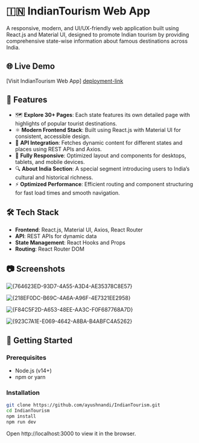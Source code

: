 # 🇮🇳 IndianTourism Web App

A responsive, modern, and UI/UX-friendly web application built using React.js and Material UI, designed to promote Indian tourism by providing comprehensive state-wise information about famous destinations across India.

## 🌐 Live Demo
[Visit IndianTourism Web App] [deployment-link](https://indiantourismayush.netlify.app/) 

## 📌 Features

- 🗺️ **Explore 30+ Pages**: Each state features its own detailed page with highlights of popular tourist destinations.
- ⚛️ **Modern Frontend Stack**: Built using React.js with Material UI for consistent, accessible design.
- 🔄 **API Integration**: Fetches dynamic content for different states and places using REST APIs and Axios.
- 📱 **Fully Responsive**: Optimized layout and components for desktops, tablets, and mobile devices.
- 🔍 **About India Section**: A special segment introducing users to India’s cultural and historical richness.
- ⚡ **Optimized Performance**: Efficient routing and component structuring for fast load times and smooth navigation.

## 🛠️ Tech Stack

- **Frontend**: React.js, Material UI, Axios, React Router
- **API**: REST APIs for dynamic data
- **State Management**: React Hooks and Props
- **Routing**: React Router DOM

## 📷 Screenshots

![{764623ED-93D7-4A55-A3D4-AE35378C8E57}](https://github.com/user-attachments/assets/44550e45-2ccb-42ff-9089-fc6ee3d239da)

![{218EF0DC-B69C-4A6A-A96F-4E7321EE2958}](https://github.com/user-attachments/assets/0d735a77-434b-4269-9260-ba63791f1dcc)

![{F84C5F2D-A653-48EE-AA3C-F0F687768A7D}](https://github.com/user-attachments/assets/d5dba9c8-7c63-48f0-b11e-94344ac9a071)

![{923C7A1E-E069-4642-A8BA-B4ABFC4A5262}](https://github.com/user-attachments/assets/9cd4d31c-c82a-4392-87a9-4e25044fb42f)


## 🚀 Getting Started

### Prerequisites

- Node.js (v14+)
- npm or yarn

### Installation

```bash
git clone https://github.com/ayushnandi/IndianTourism.git
cd IndianTourism
npm install
npm run dev
```
Open http://localhost:3000 to view it in the browser.
